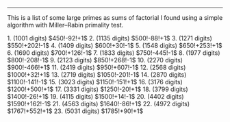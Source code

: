 ***
This is a list of some large primes as sums of factorial I found using a simple algorithm with Miller–Rabin primality test.
<p/>
1. (1001 digits) $450!-92!+1$
2. (1135 digits) $500!-88!+1$
3. (1271 digits) $550!+202!-1$
4. (1409 digits) $600!+30!-1$
5. (1548 digits) $650!+253!+1$
6. (1690 digits) $700!+126!-1$
7. (1833 digits) $750!-445!-1$
8. (1977 digits) $800!-208!-1$
9. (2123 digits) $850!+268!-1$
10. (2270 digits) $900!-466!+1$
11. (2419 digits) $950!+607!-1$
12. (2568 digits) $1000!+32!+1$
13. (2719 digits) $1050!-201!-1$
14. (2870 digits) $1100!-141!-1$
15. (3023 digits) $1150!-151!+1$
16. (3176 digits) $1200!+500!+1$
17. (3331 digits) $1250!-20!+1$
18. (3799 digits) $1400!-26!+1$
19. (4115 digits) $1500!+14!-1$
20. (4402 digits) $1590!+162!-1$
21. (4563 digits) $1640!-86!+1$
22. (4972 digits) $1767!+552!+1$
23. (5031 digits) $1785!+90!+1$


<html lang="en">
<head>
<meta http-equiv="content-type" content="text/html; charset=utf-8">
<script type="text/javascript" charset="utf-8" src="
https://cdn.mathjax.org/mathjax/latest/MathJax.js?config=TeX-AMS-MML_HTMLorMML,
https://vincenttam.github.io/javascripts/MathJaxLocal.js"></script>
</head>
